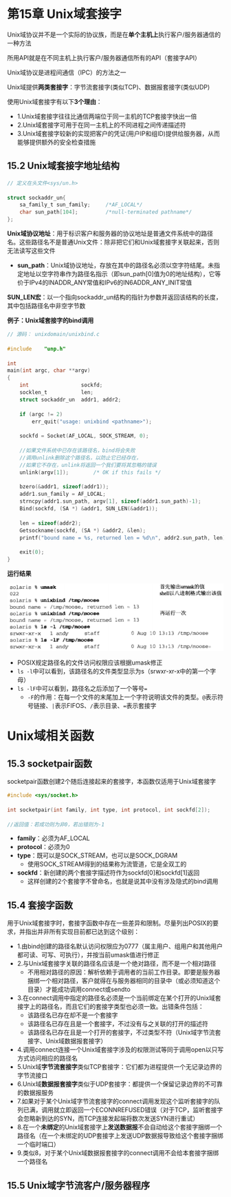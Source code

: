 # 第15章 Unix域套接字

Unix域协议并不是一个实际的协议族，而是在**单个主机上**执行客户/服务器通信的一种方法

所用API就是在不同主机上执行客户/服务器通信所有的API（套接字API）

Unix域协议是进程间通信（IPC）的方法之一

Unix域提供**两类套接字**：字节流套接字(类似TCP)、数据报套接字(类似UDP) 

使用Unix域套接字有以下**3个理由**： 

- 1.Unix域套接字往往比通信两端位于同一主机的TCP套接字快出一倍 
- 2.Unix域套接字可用于在同一主机上的不同进程之间传递描述符
- 3.Unix域套接字较新的实现把客户的凭证(用户IP和组ID)提供给服务器，从而能够提供额外的安全检查措施 

## 15.2 Unix域套接字地址结构

```c
// 定义在头文件<sys/un.h>

struct sockaddr_un{
    sa_family_t sun_family;     /*AF_LOCAL*/
    char sun_path[104];         /*null-terminated pathname*/
};
```

**Unix域协议地址**：用于标识客户和服务器的协议地址是普通文件系统中的路径名。这些路径名不是普通Unix文件：除非把它们和Unix域套接字关联起来，否则无法读写这些文件

- **sun_path**：Unix域协议地址，存放在其中的路径名必须以空字符结尾。未指定地址以空字符串作为路径名指示（即sun_path[0]值为0的地址结构），它等价于IPv4的INADDR_ANY常值和IPv6的IN6ADDR_ANY_INIT常值 

**SUN_LEN宏**：以一个指向sockaddr_un结构的指针为参数并返回该结构的长度，其中包括路径名中非空字节数 

**例子：Unix域套接字的bind调用**

```c
// 源码： unixdomain/unixbind.c

#include	"unp.h"

int
main(int argc, char **argv)
{
	int					sockfd;
	socklen_t			len;
	struct sockaddr_un	addr1, addr2;

	if (argc != 2)
		err_quit("usage: unixbind <pathname>");

	sockfd = Socket(AF_LOCAL, SOCK_STREAM, 0);

	//如果文件系统中已存在该路径名，bind将会失败
	//调用unlink删除这个路径名，以防止它已经存在，
	//如果它不存在，unlink将返回一个我们要将其忽略的错误
	unlink(argv[1]);		/* OK if this fails */

	bzero(&addr1, sizeof(addr1));
	addr1.sun_family = AF_LOCAL;
	strncpy(addr1.sun_path, argv[1], sizeof(addr1.sun_path)-1);
	Bind(sockfd, (SA *) &addr1, SUN_LEN(&addr1));

	len = sizeof(addr2);
	Getsockname(sockfd, (SA *) &addr2, &len);
	printf("bound name = %s, returned len = %d\n", addr2.sun_path, len);
	
	exit(0);
}
```

**运行结果**

![](../../pics/network/unp笔记/Pic_15_2_后_Unix域套接字的bind调用运行结果.png)

- POSIX规定路径名的文件访问权限应该根据umask修正
- `ls -l`中可以看到，该路径名的文件类型显示为s（srwxr-xr-x中的第一个字母）
- `ls -lF`中可以看到，路径名之后添加了一个等号`=`
  - `-F`的作用：在每一个文件的末尾加上一个字符说明该文件的类型。`@`表示符号链接、`|`表示FIFOS、`/`表示目录、`=`表示套接字 

# Unix域相关函数

## 15.3 socketpair函数

socketpair函数创建2个随后连接起来的套接字，本函数仅适用于Unix域套接字

```c
#include <sys/socket.h>

int socketpair(int family, int type, int protocol, int sockfd[2]);

//返回值：若成功则为非0，若出错则为-1
```

- **family**：必须为AF_LOCAL 
- **protocol**：必须为0 
- **type**：既可以是SOCK_STREAM，也可以是SOCK_DGRAM
  - 使用SOCK_STREAM得到的结果称为流管道，它是全双工的
- **sockfd**：新创建的两个套接字描述符作为sockfd[0]和sockfd[1]返回
  - 这样创建的2个套接字不曾命名，也就是说其中没有涉及隐式的bind调用

## 15.4 套接字函数

用于Unix域套接字时，套接字函数中存在一些差异和限制。尽量列出POSIX的要求，并指出并非所有实现目前都已达到这个级别： 

- 1.由bind创建的路径名默认访问权限应为0777（属主用户、组用户和其他用户都可读、可写、可执行），并按当前umask值进行修正
- 2.与Unix域套接字关联的路径名应该是一个绝对路径，而不是一个相对路径
  - 不用相对路径的原因：解析依赖于调用者的当前工作目录。即要是服务器捆绑一个相对路径，客户就得在与服务器相同的目录中（或必须知道这个目录）才能成功调用connect或sendto
- 3.在connect调用中指定的路径名必须是一个当前绑定在某个打开的Unix域套接字上的路径名，而且它们的套接字类型也必须一致。出错条件包括：
  - 该路径名已存在却不是一个套接字
  - 该路径名已存在且是一个套接字，不过没有与之关联的打开的描述符
  - 该路径名已存在且是一个打开的套接字，不过类型不符（Unix域字节流套接字、Unix域数据报套接字）
- 4.调用connect连接一个Unix域套接字涉及的权限测试等同于调用open以只写方式访问相应的路径名
- 5.Unix域**字节流套接字**类似TCP套接字：它们都为进程提供一个无记录边界的字节流接口
- 6.Unix域**数据报套接字**类似于UDP套接字：都提供一个保留记录边界的不可靠的数据报服务
- 7.如果对于某个Unix域字节流套接字的connect调用发现这个监听套接字的队列已满，调用就立即返回一个ECONNREFUSED错误（对于TCP，监听套接字会忽略新到达的SYN，而TCP连接发起端将数次发送SYN进行重试）
- 8.在一个**未绑定**的Unix域套接字上**发送数据报**不会自动给这个套接字捆绑一个路径名（在一个未绑定的UDP套接字上发送UDP数据报导致给这个套接字捆绑一个临时端口）
- 9.类似8，对于某个Unix域数据报套接字的connect调用不会给本套接字捆绑一个路径名

## 15.5 Unix域字节流客户/服务器程序



